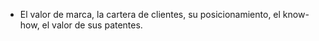 - El valor de marca, la cartera de clientes, su posicionamiento, el know-how, el valor de sus patentes.